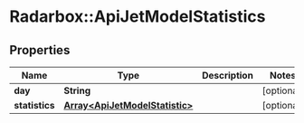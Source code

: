 # Radarbox::ApiJetModelStatistics

## Properties
Name | Type | Description | Notes
------------ | ------------- | ------------- | -------------
**day** | **String** |  | [optional] 
**statistics** | [**Array&lt;ApiJetModelStatistic&gt;**](ApiJetModelStatistic.md) |  | [optional] 

